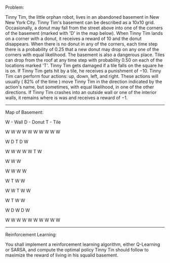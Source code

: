 Problem:

Tinny Tim, the little orphan robot, lives in an abandoned basement in New New York City.  Tinny Tim's basement can be described as a 10x10 grid.
Occasionally, a donut may fall from the street above into one of the corners of the basement (marked with 'D' in the map below). When Tinny Tim lands on a corner with a donut, it receives a reward of 10 and the donut disappears. When there is no donut in any of the corners, each time step there is a probability of 0.25 that a new donut may drop on any one of the corners with equal likelihood. 
The basement is also a dangerous place. Tiles can drop from the roof at any time step with probability 0.50 on each of the locations marked 'T'.  Tinny Tim gets damaged if a tile falls on the square he is on. If Tinny Tim gets hit by a tile, he receives a punishment of −10. 
Tinny Tim can perform four actions: up, down, left, and right. These actions will usually ( 82% of the time ) move Tinny Tim in the direction indicated by the action's name, but sometimes, with equal likelihood, in one of the other directions.   If Tinny Tim crashes into an outside wall or one of the interior walls, it remains where is was and receives a reward of −1.

-----------------------------------------------------------------------------------

Map of Basement:

W - Wall   D - Donut   T - Tile

W W W W W W W W W W

W D   T         D W

W   W   W W W T   W

W   W             W

W   W       W     W

W   T       W     W

W       W T W     W

W   T   W         W

W D     W       D W

W W W W W W W W W W

-----------------------------------------------------------------------------------

Reinforcement Learning:

You shall implement a reinforcement learning algorithm, either Q-Learning or SARSA, and compute the optimal policy Tinny Tin should follow to maximize the reward of living in his squalid basement.